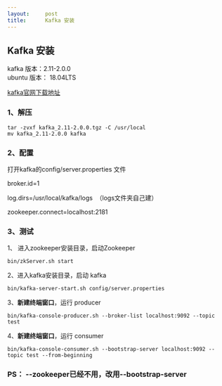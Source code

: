 ```yaml
---
layout:     post
title:      Kafka 安装
---
```

<div id="article_content" class="article_content clearfix csdn-tracking-statistics" data-pid="blog" data-mod="popu_307" data-dsm="post">
								            <link rel="stylesheet" href="https://csdnimg.cn/release/phoenix/template/css/ck_htmledit_views-f76675cdea.css">
						<div class="htmledit_views" id="content_views">
                <h2 id="kafka-安装">Kafka 安装</h2>

<p>kafka 版本：2.11-2.0.0<br>
ubuntu 版本： 18.04LTS</p>

<p><a href="http://kafka.apache.org/downloads" rel="nofollow">kafka官网下载地址</a></p>

<h3 id="1解压">1、解压</h3>

<pre class="has">
<code>tar -zvxf kafka_2.11-2.0.0.tgz -C /usr/local
mv kafka_2.11-2.0.0 kafka</code></pre>

<h3 id="2测试"><a name="t2"></a>2、配置</h3>

<p>打开kafka的config/server.properties 文件</p>

<p>broker.id=1</p>

<p>log.dirs=/usr/local/kafka/logs  （logs文件夹自己建）</p>

<p>zookeeper.connect=localhost:2181</p>

<h3>3、测试</h3>

<p>1、 进入zookeeper安装目录，启动Zookeeper</p>

<pre class="has">
<code>bin/zkServer.sh start</code></pre>

<p>2、进入kafka安装目录，启动 kafka</p>

<pre class="has">
<code>bin/kafka-server-start.sh config/server.properties</code></pre>

<p>3、<strong>新建终端窗口</strong>，运行 producer</p>

<pre class="has">
<code>bin/kafka-console-producer.sh --broker-list localhost:9092 --topic test</code></pre>

<p>4、<strong>新建终端窗口</strong>，运行 consumer</p>

<pre class="has">
<code>bin/kafka-console-consumer.sh --bootstrap-server localhost:9092 --topic test --from-beginning</code></pre>

<h3><strong>PS： --zookeeper已经不用，改用--bootstrap-server</strong></h3>            </div>
                </div>